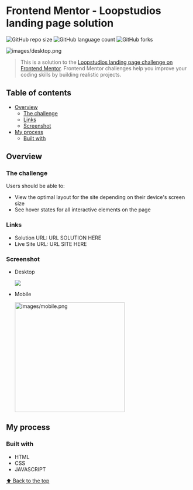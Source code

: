 # Frontend Mentor - Loopstudios landing page solution

![GitHub repo size](https://img.shields.io/github/repo-size/RafaelHDSV/Loopstudios-landing-page?style=for-the-badge)
![GitHub language count](https://img.shields.io/github/languages/count/RafaelHDSV/Loopstudios-landing-page?style=for-the-badge)
![GitHub forks](https://img.shields.io/github/forks/RafaelHDSV/Loopstudios-landing-page?style=for-the-badge)

<img src="images/desktop.png" alt="images/desktop.png">

> This is a solution to the [Loopstudios landing page challenge on Frontend Mentor](https://www.frontendmentor.io/challenges/loopstudios-landing-page-N88J5Onjw). Frontend Mentor challenges help you improve your coding skills by building realistic projects. 

## Table of contents

- [Overview](#overview)
  - [The challenge](#the-challenge)
  - [Links](#links)
  - [Screenshot](#screenshot)
- [My process](#my-process)
  - [Built with](#built-with)

## Overview

### The challenge

Users should be able to:

- View the optimal layout for the site depending on their device's screen size
- See hover states for all interactive elements on the page

### Links

- Solution URL: URL SOLUTION HERE
- Live Site URL: URL SITE HERE

### Screenshot

  - Desktop
  
    ![](images/desktop.png)
    
  - Mobile
    
    <img src="images/mobile.png" alt="images/mobile.png" width="300px">

## My process

### Built with

- HTML
- CSS
- JAVASCRIPT

[⬆ Back to the top](#name_of_repository)<br>
